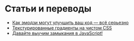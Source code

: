 # Статьи и переводы
- [Как эмодзи могут улучшить ваш код — всё серьезно]()
- [Текстурированные градиенты на чистом CSS]()
- [Давайте выучим замыкания в JavaScript!]()

